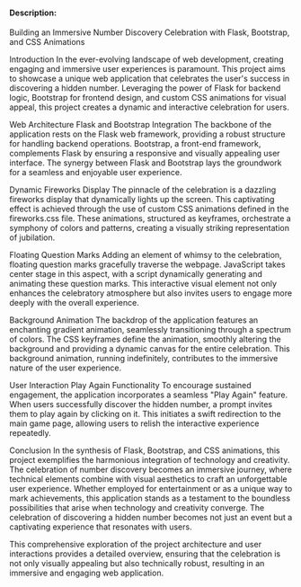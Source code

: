 
#### Description:


Building an Immersive Number Discovery Celebration with Flask, Bootstrap, and CSS Animations

Introduction
In the ever-evolving landscape of web development, creating engaging and immersive user experiences is paramount. This project aims to showcase a unique web application that celebrates the user's success in discovering a hidden number. Leveraging the power of Flask for backend logic, Bootstrap for frontend design, and custom CSS animations for visual appeal, this project creates a dynamic and interactive celebration for users.

Web Architecture
Flask and Bootstrap Integration
The backbone of the application rests on the Flask web framework, providing a robust structure for handling backend operations. Bootstrap, a front-end framework, complements Flask by ensuring a responsive and visually appealing user interface. The synergy between Flask and Bootstrap lays the groundwork for a seamless and enjoyable user experience.

Dynamic Fireworks Display
The pinnacle of the celebration is a dazzling fireworks display that dynamically lights up the screen. This captivating effect is achieved through the use of custom CSS animations defined in the fireworks.css file. These animations, structured as keyframes, orchestrate a symphony of colors and patterns, creating a visually striking representation of jubilation.

Floating Question Marks
Adding an element of whimsy to the celebration, floating question marks gracefully traverse the webpage. JavaScript takes center stage in this aspect, with a script dynamically generating and animating these question marks. This interactive visual element not only enhances the celebratory atmosphere but also invites users to engage more deeply with the overall experience.

Background Animation
The backdrop of the application features an enchanting gradient animation, seamlessly transitioning through a spectrum of colors. The CSS keyframes define the animation, smoothly altering the background and providing a dynamic canvas for the entire celebration. This background animation, running indefinitely, contributes to the immersive nature of the user experience.

User Interaction
Play Again Functionality
To encourage sustained engagement, the application incorporates a seamless "Play Again" feature. When users successfully discover the hidden number, a prompt invites them to play again by clicking on it. This initiates a swift redirection to the main game page, allowing users to relish the interactive experience repeatedly.

Conclusion
In the synthesis of Flask, Bootstrap, and CSS animations, this project exemplifies the harmonious integration of technology and creativity. The celebration of number discovery becomes an immersive journey, where technical elements combine with visual aesthetics to craft an unforgettable user experience. Whether employed for entertainment or as a unique way to mark achievements, this application stands as a testament to the boundless possibilities that arise when technology and creativity converge. The celebration of discovering a hidden number becomes not just an event but a captivating experience that resonates with users.

This comprehensive exploration of the project architecture and user interactions provides a detailed overview, ensuring that the celebration is not only visually appealing but also technically robust, resulting in an immersive and engaging web application.
